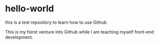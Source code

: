 # hello-world
this is a test repository to learn how to use Github

This is my foirst venture into Github while I am teaching myself front-end development.
